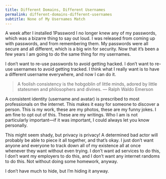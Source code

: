 ```yaml
---
title: Different Domains, Different Usernames
permalink: different-domains-different-usernames
subtitle: None of My Usernames Match
---
```


A week after I installed 1Password I no longer knew any of my passwords, which was a bizarre thing to say out loud. I was released from coming up with passwords, and from remembering them. My passwords were all secure and all different, which is a big win for security. Now that it’s been a few years I am going to do the same thing for my usernames.

I don’t want to re-use passwords to avoid getting hacked. I don’t want to re-use usernames to avoid getting tracked. I think what I really want is to have a different username everywhere, and now I can do it.

> A foolish consistency is the hobgoblin of little minds, adored by little statesmen and philosophers and divines.
> — Ralph Waldo Emerson

A consistent identity (username and avatar) is prescribed to most professionals on the internet. This makes it easy for someone to discover a person. This is my work, these are my photos, these are my funny jokes. I am fine to opt out of this. These are my writings. Who I am is not particularly important—if it was important, I could always let you know personally.

This might seem shady, but privacy is privacy! A determined bad actor will probably be able to piece it all together, and that’s okay. I just don’t want anyone and everyone to track down all of my existence all at once whenever they want without even trying. I don’t want ad services to do this, I don’t want my employers to do this, and I don’t want any internet randoms to do this. Not without doing some homework, anyway.

I don’t have much to hide, but I’m hiding it anyway.